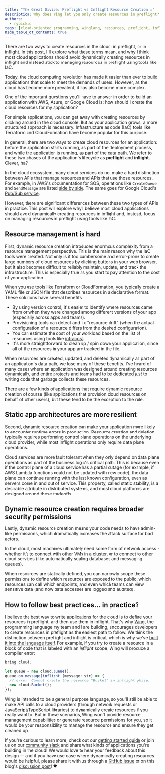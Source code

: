 ```yaml
---
title: "The Great Divide: Preflight vs Inflight Resource Creation ⚔️"
description: Why does Wing let you only create resources in preflight?
authors: 
  - rybickic
tags: [cloud-oriented programming, winglang, resources, preflight, inflight, iac, security]
hide_table_of_contents: true
---
```


There are two ways to create resources in the cloud: in preflight, or in
inflight. In this post, I'll explore what these terms mean, and why I think
most cloud applications should avoid dynamically creating resources in inflight
and instead stick to managing resources in preflight using tools like IaC.

Today, the cloud computing revolution has made it easier than ever to build
applications that scale to meet the demands of users. However, as the cloud has become more prevalent, it has also become more complex.

One of the important questions you'll have to answer in order to build an
application with AWS, Azure, or Google Cloud is: how should I create the cloud
resources for my application?

For simple applications, you can get away with creating resources by clicking
around in the cloud console. But as your application grows, a more structured
approach is necessary. Infrastructure as code (IaC) tools like Terraform and
CloudFormation have become popular for this purpose.

In general, there are two ways to create cloud resources for an application:
before the application starts running, as part of the deployment process, and
while the application is running, as part of the data path. We refer to these
two phases of the application's lifecycle as **preflight** and **inflight**.
Clever, ha?

In the cloud ecosystem, many cloud services do not make a hard distinction
between APIs that manage resources and APIs that use those resources. For
example, in AWS's documentation for SQS, operations like `CreateQueue` and
`SendMessage` are listed [side by
side](https://docs.aws.amazon.com/AWSSimpleQueueService/latest/APIReference/API_Operations.html).
The same goes for Google Cloud's [Pub/Sub
service](https://cloud.google.com/pubsub/docs/reference/rest/v1/projects.topics).

However, there are significant differences between these two types of APIs in
practice. This post will explore why I believe most cloud applications should
avoid dynamically creating resources in inflight and, instead, focus on managing
resources in preflight using tools like IaC.

## Resource management is hard

First, dynamic resource creation introduces enormous complexity from a resource
management perspective. This is the main reason why the IaC tools were created.
Not only is it too cumbersome and error-prone to create large numbers of cloud
resources by clicking buttons in your web browser, but it also becomes difficult
to reliably maintain, update, and track the infrastructure. This is especially
true as you start to pay attention to the cost of your application.

When you use tools like Terraform or CloudFormation, you typically create a YAML
file or JSON file that describes resources in a declarative format. These
solutions have several benefits:

* By using version control, it's easier to identify where resources came from or
when they were changed among different versions of your app (especially across
apps and teams).
* Provisioning tools can detect and fix "resource drift" (when the actual
configuration of a resource differs from the desired configuration).
* You can estimate the cost of your workload based on the list of resources
using tools like [infracost](https://www.infracost.io).
* It's more straightforward to clean up / spin down your application, since all of
the resources in your app are tracked in the file.

When resources are created, updated, and deleted dynamically as part of an
application's data path, we lose many of these benefits. I’ve heard of many
cases where an application was designed around creating resources dynamically,
and entire projects and teams had to be dedicated *just* to writing code that
garbage collects these resources.

There are a few kinds of applications that require dynamic resource creation of
course (like applications that provision cloud resources on behalf of other
users), but these tend to be the exception to the rule.

## Static app architectures are more resilient

Second, dynamic resource creation can make your application more likely to
encounter runtime errors in production. Resource creation and deletion typically
requires performing control plane operations on the underlying cloud provider,
while most inflight operations only require data plane operations.

Cloud services are more fault tolerant when they only depend on data plane
operations as part of the business logic's critical path. This is because even
if the control plane of a cloud service has a partial outage (for example, if
AWS Lambda functions could not be updated with new code), the data plane can
continue running with the last known configuration, even as servers come in and
out of service. This property, called static stability, is a desirable attribute
in distributed systems, and most cloud platforms are designed around these
tradeoffs.

## Dynamic resource creation requires broader security permissions

Lastly, dynamic resource creation means your code needs to have admin-like
permissions, which dramatically increases the attack surface for bad actors.

In the cloud, most machines ultimately need some form of network access -
whether it’s to connect with other VMs in a cluster, or to connect to other
cloud services (like automatically scaling databases and messaging queues).

When resources are statically defined, you can narrowly scope these permissions
to define which resources are exposed to the public, which resources can call
which endpoints, and even which teams can view sensitive data (and how data
accesses are logged and audited).

## How to follow best practices... in practice?

I believe the best way to write applications for the cloud is to define your
resources in preflight, and then use them in inflight. That's why
[Wing](https://www.winglang.io/), the programming language my team and I are building,
encourages developers to create resources in preflight as the easiest path to follow.
We think the
distinction between preflight and inflight is critical, which is why we've [built it
into the language itself](https://docs.winglang.io/concepts/inflights). For example, if you try to
create a resource in a block of code that is labeled with an _inflight_ scope,
Wing will produce a compiler error:

```js
bring cloud;

let queue = new cloud.Queue();
queue.on_message(inflight (message: str) => {
  // error: Cannot create the resource "Bucket" in inflight phase.
  new cloud.Bucket();
});
```

Wing is intended to be a general purpose language, so you'll still be able to
make API calls to a cloud providers (through network requests or
JavaScript/TypeScript libraries) to dynamically create resources if you really
want to. But in these scenarios, Wing won't provide resource management
capabilities or generate resource permissions for you, so it would be your
responsibility to manage the resource and ensure they get cleaned up.

If you're curious to learn more, check out our [getting started
guide](https://docs.winglang.io/getting-started) or join us on our [community
slack](https://t.winglang.io/slack) and share what kinds of applications you're
building in the cloud! We would love to hear your feedback about this design --
and if you have use case where dynamically creating resources would be helpful,
please share it with us through a [GitHub
issue](https://github.com/winglang/wing/issues/new/choose) or on this blog's
[discussion post](https://github.com/winglang/wing/discussions/1490)! ❤️
